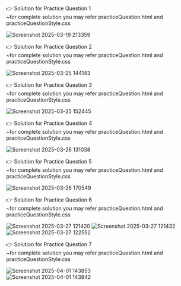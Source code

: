 👉 Solution for Practice Question 1 <br>
~for complete solution you may refer practiceQuestion.html and practiceQuestionStyle.css

![Screenshot 2025-03-19 213359](https://github.com/user-attachments/assets/509d7846-3b96-4524-ada1-09e79c396639)

👉 Solution for Practice Question 2 <br>
~for complete solution you may refer practiceQuestion.html and practiceQuestionStyle.css

![Screenshot 2025-03-25 144143](https://github.com/user-attachments/assets/10cf4e47-f428-4cde-a450-8915b3b12b3d)

👉 Solution for Practice Question 3 <br>
~for complete solution you may refer practiceQuestion.html and practiceQuestionStyle.css

![Screenshot 2025-03-25 152445](https://github.com/user-attachments/assets/8440103a-7301-4d9e-adf3-c39e725580ee)

👉 Solution for Practice Question 4 <br>
~for complete solution you may refer practiceQuestion.html and practiceQuestionStyle.css

![Screenshot 2025-03-26 131038](https://github.com/user-attachments/assets/4b75f69a-59da-417f-af5c-31f09c049da6)

👉 Solution for Practice Question 5 <br>
~for complete solution you may refer practiceQuestion.html and practiceQuestionStyle.css

![Screenshot 2025-03-26 170549](https://github.com/user-attachments/assets/de6c9e0a-ffea-4e2e-9a29-ab2464ccf2e3)

👉 Solution for Practice Question 6 <br>
~for complete solution you may refer practiceQuestion.html and practiceQuestionStyle.css

![Screenshot 2025-03-27 121420](https://github.com/user-attachments/assets/6abf3ff6-6000-4ea9-83aa-1d40211f9a4f)
![Screenshot 2025-03-27 121432](https://github.com/user-attachments/assets/84e6bd80-1887-46da-bf72-0e66010735e0) <br>
![Screenshot 2025-03-27 122552](https://github.com/user-attachments/assets/ea1b8db3-d643-46f8-8d65-807d9add5025)

👉 Solution for Practice Question 7 <br>
~for complete solution you may refer practiceQuestion.html and practiceQuestionStyle.css

![Screenshot 2025-04-01 143853](https://github.com/user-attachments/assets/1fb0c2a6-4517-47b8-9d1e-fd4e6affd154) <br>
![Screenshot 2025-04-01 143842](https://github.com/user-attachments/assets/f98f67a0-989f-4cae-8eb9-c2503928e9bc)

